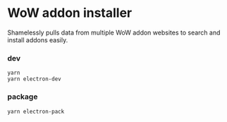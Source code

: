 # WoW addon installer

Shamelessly pulls data from multiple WoW addon websites to search and install addons easily.

### dev

```
yarn
yarn electron-dev
```

### package

```
yarn electron-pack
```
